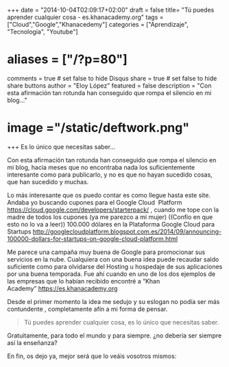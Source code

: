 +++
date = "2014-10-04T02:09:17+02:00"
draft = false
title= "Tú puedes aprender cualquier cosa - es.khanacademy.org"
tags = ["Cloud","Google","Khanacedemy"]
categories = ["Aprendizaje", "Tecnología", "Youtube"]
# aliases = ["/?p=80"]
comments = true	# set false to hide Disqus
share = true	# set false to hide share buttons
author = "Eloy López"
featured = false
description = "Con esta afirmación tan rotunda han conseguido que rompa el silencio en mi blog..."
# image ="/static/deftwork.png"
+++
Es lo único que necesitas saber&#8230;

Con esta afirmación tan rotunda han conseguido que rompa el silencio en mi blog, hacia meses que no encontraba nada los suficientemente interesante como para publicarlo, y no es que no hayan sucedido cosas, que han sucedido y muchas.

Lo más interesante que os puedo contar es como llegue hasta este site. Andaba yo buscando cupones para el Google Cloud  Platform <a title="Google Cloud Platform" href="https://cloud.google.com/developers/starterpack/" target="_blank">https://cloud.google.com/developers/starterpack/</a> , cuando me tope con la madre de todos los cupones (ya me parezco a mi mujer) ((Confío en que esto no lo va a leer)) 100.000 dólares en la Plataforma Google Cloud para Startups <a title="100.000 dolares en la Plataforma Google Cloud para Startups" href="http://googlecloudplatform.blogspot.com.es/2014/09/announcing-100000-dollars-for-startups-on-google-cloud-platform.html" target="_blank">http://googlecloudplatform.blogspot.com.es/2014/09/announcing-100000-dollars-for-startups-on-google-cloud-platform.html</a>

Me parece una campaña muy buena de Google para promocionar sus servicios en la nube. Cualquiera con una buena idea puede recaudar saldo suficiente como para olvidarse del Hosting u hospedaje de sus aplicaciones por una buena temporada. Fue ahí cuando en uno de los dos ejemplos de las empresas que lo habían recibido encontré a &#8220;Khan Academy&#8221; <a title="Khan Academy" href="https://es.khanacademy.org" target="_blank">https://es.khanacademy.org</a>

Desde el primer momento la idea me sedujo y su eslogan no podía ser más contundente , completamente afín a mi forma de pensar.

> Tú puedes aprender cualquier cosa, es lo único que necesitas saber.

Gratuitamente, para todo el mundo y para siempre. ¿no debería ser siempre así la enseñanza?

En fin, os dejo ya, mejor será que lo veáis vosotros mismos:

<div class="jetpack-video-wrapper">
  <span class='embed-youtube' style='text-align:center; display: block;'></span>
</div>
